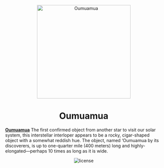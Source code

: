 <!-- markdownlint-disable-next-line -->
<p align="center">
  <a href="https://solarsystem.nasa.gov/asteroids-comets-and-meteors/comets/oumuamua/in-depth/" rel="noopener" target="_blank"><img width="300" src="https://solarsystem.nasa.gov/rails/active_storage/blobs/redirect/eyJfcmFpbHMiOnsibWVzc2FnZSI6IkJBaHBBdkJJIiwiZXhwIjpudWxsLCJwdXIiOiJibG9iX2lkIn19--6e84cd483ed94b10163205976d26bfc1f268f29e/Artist's_concept_of_cigar-shaped_space_rock..jpeg" alt="Oumuamua"></a>
</p>

<h1 align="center">Oumuamua</h1>

[](https://solarsystem.nasa.gov/rails/active_storage/blobs/redirect/eyJfcmFpbHMiOnsibWVzc2FnZSI6IkJBaHBBaUE4IiwiZXhwIjpudWxsLCJwdXIiOiJibG9iX2lkIn19--a8f2b23b22e5037f159400107486c471c2b96ed9/comet20171025-16.gif)

**[Oumuamua](https://solarsystem.nasa.gov/asteroids-comets-and-meteors/comets/oumuamua/in-depth/)** The first confirmed object from another star to visit our solar system, this interstellar interloper appears to be a rocky, cigar-shaped object with a somewhat reddish hue. The object, named ‘Oumuamua by its discoverers, is up to one-quarter mile (400 meters) long and highly-elongated—perhaps 10 times as long as it is wide.

<div align="center">

![license](https://img.shields.io/badge/license-MIT-blue.svg)

</div>
